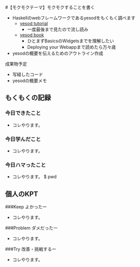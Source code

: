#【モクモクテーマ】モクモクすることを書く
* Haskellのwebフレームワークであるyesodをもくもく調べます
    * [yesod tutorial](http://yannesposito.com/Scratch/en/blog/Yesod-tutorial-for-newbies/)
        * 一度最後まで見たので流し読み
    * [yesod book](http://www.yesodweb.com/book)
        * ひとまずBasicsのWidgetsまでを理解したい
        * Deploying your Webappまで読めたら万々歳
* yesodの概要を伝えるためのアウトライン作成

成果物予定
* 写経したコード
* yesodの概要メモ

## もくもくの記録
### 今日できたこと
* コレやります。

### 今日学んだこと
* コレやります。

### 今日ハマったこと
* コレやります。
 $ pwd

## 個人のKPT
###Keep よかったー
* コレやります。

###Problem ダメだったー
* コレやります。

###Try 改善・挑戦するー
* コレやります。


